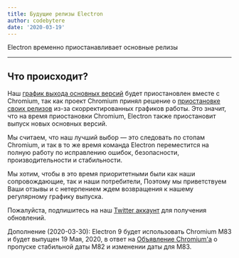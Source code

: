 ```yaml
---
title: Будущие релизы Electron
author: codebytere
date: '2020-03-19'
---
```


Electron временно приостанавливает основные релизы

---

## Что происходит?

Наш [график выхода основных версий](https://www.electronjs.org/blog/12-week-cadence) будет приостановлен вместе с Chromium, так как проект Chromium принял решение о [приостановке своих релизов](https://blog.chromium.org/2020/03/upcoming-chrome-releases.html) из-за скорректированных графиков работы. Это значит, что на время приостановки Chromium, Electron также приостановит выпуск новых основных версий.

Мы считаем, что наш лучший выбор — это следовать по стопам Chromium, и так в то же время команда Electron переместится на полную работу по исправлению ошибок, безопасности, производительности и стабильности.

Мы хотим, чтобы в это время приоритетными были как наши сопровождающие, так и наши потребители, Поэтому мы приветствуем Ваши отзывы и с нетерпением ждем возвращения к нашему регулярному графику выпуска.

Пожалуйста, подпишитесь на наш [Twitter аккаунт](https://twitter.com/electronjs) для получения обновлений.

Дополнение (2020-03-30): Electron 9 будет использовать Chromium M83 и будет выпущен 19 Мая, 2020, в ответ на [Объявление Chromium'а](https://chromereleases.googleblog.com/2020/03/chrome-and-chrome-os-release-updates.html) о пропуске стабильной даты M82 и изменении даты для M83.
